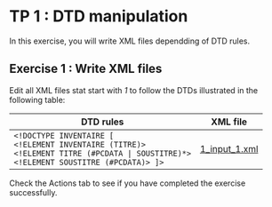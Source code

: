 # TP 1 : DTD manipulation

In this exercise, you will write XML files dependding of DTD rules.

## Exercise 1 : Write XML files
Edit all XML files stat start with _1_ to follow the DTDs illustrated in the following table:

| DTD rules | XML file |
| --- | --- |
| `<!DOCTYPE INVENTAIRE [` <br/> `<!ELEMENT INVENTAIRE (TITRE)>` <br/> `<!ELEMENT TITRE (#PCDATA \| SOUSTITRE)*>` <br/> `<!ELEMENT SOUSTITRE (#PCDATA)> ]>` | [1_input_1.xml](link_to_xml_file) |


     
  Check the Actions tab to see if you have completed the exercise successfully.
